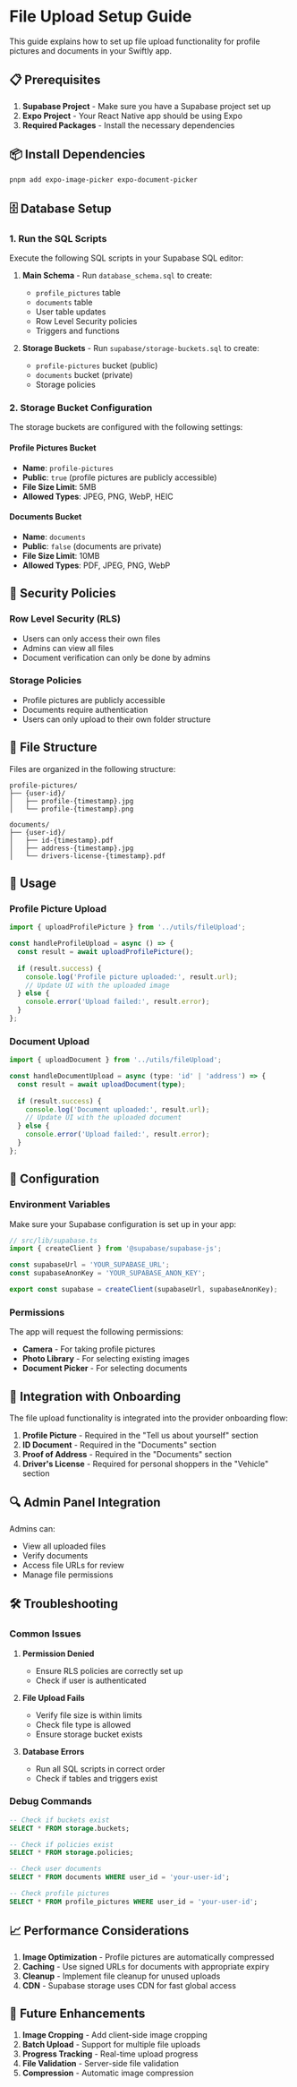 # File Upload Setup Guide

This guide explains how to set up file upload functionality for profile pictures and documents in your Swiftly app.

## 📋 Prerequisites

1. **Supabase Project** - Make sure you have a Supabase project set up
2. **Expo Project** - Your React Native app should be using Expo
3. **Required Packages** - Install the necessary dependencies

## 📦 Install Dependencies

```bash
pnpm add expo-image-picker expo-document-picker
```

## 🗄️ Database Setup

### 1. Run the SQL Scripts

Execute the following SQL scripts in your Supabase SQL editor:

1. **Main Schema** - Run `database_schema.sql` to create:
   - `profile_pictures` table
   - `documents` table
   - User table updates
   - Row Level Security policies
   - Triggers and functions

2. **Storage Buckets** - Run `supabase/storage-buckets.sql` to create:
   - `profile-pictures` bucket (public)
   - `documents` bucket (private)
   - Storage policies

### 2. Storage Bucket Configuration

The storage buckets are configured with the following settings:

#### Profile Pictures Bucket
- **Name**: `profile-pictures`
- **Public**: `true` (profile pictures are publicly accessible)
- **File Size Limit**: 5MB
- **Allowed Types**: JPEG, PNG, WebP, HEIC

#### Documents Bucket
- **Name**: `documents`
- **Public**: `false` (documents are private)
- **File Size Limit**: 10MB
- **Allowed Types**: PDF, JPEG, PNG, WebP

## 🔐 Security Policies

### Row Level Security (RLS)
- Users can only access their own files
- Admins can view all files
- Document verification can only be done by admins

### Storage Policies
- Profile pictures are publicly accessible
- Documents require authentication
- Users can only upload to their own folder structure

## 📁 File Structure

Files are organized in the following structure:

```
profile-pictures/
├── {user-id}/
│   ├── profile-{timestamp}.jpg
│   └── profile-{timestamp}.png

documents/
├── {user-id}/
│   ├── id-{timestamp}.pdf
│   ├── address-{timestamp}.jpg
│   └── drivers-license-{timestamp}.pdf
```

## 🚀 Usage

### Profile Picture Upload

```typescript
import { uploadProfilePicture } from '../utils/fileUpload';

const handleProfileUpload = async () => {
  const result = await uploadProfilePicture();
  
  if (result.success) {
    console.log('Profile picture uploaded:', result.url);
    // Update UI with the uploaded image
  } else {
    console.error('Upload failed:', result.error);
  }
};
```

### Document Upload

```typescript
import { uploadDocument } from '../utils/fileUpload';

const handleDocumentUpload = async (type: 'id' | 'address') => {
  const result = await uploadDocument(type);
  
  if (result.success) {
    console.log('Document uploaded:', result.url);
    // Update UI with the uploaded document
  } else {
    console.error('Upload failed:', result.error);
  }
};
```

## 🔧 Configuration

### Environment Variables

Make sure your Supabase configuration is set up in your app:

```typescript
// src/lib/supabase.ts
import { createClient } from '@supabase/supabase-js';

const supabaseUrl = 'YOUR_SUPABASE_URL';
const supabaseAnonKey = 'YOUR_SUPABASE_ANON_KEY';

export const supabase = createClient(supabaseUrl, supabaseAnonKey);
```

### Permissions

The app will request the following permissions:
- **Camera** - For taking profile pictures
- **Photo Library** - For selecting existing images
- **Document Picker** - For selecting documents

## 📱 Integration with Onboarding

The file upload functionality is integrated into the provider onboarding flow:

1. **Profile Picture** - Required in the "Tell us about yourself" section
2. **ID Document** - Required in the "Documents" section
3. **Proof of Address** - Required in the "Documents" section
4. **Driver's License** - Required for personal shoppers in the "Vehicle" section

## 🔍 Admin Panel Integration

Admins can:
- View all uploaded files
- Verify documents
- Access file URLs for review
- Manage file permissions

## 🛠️ Troubleshooting

### Common Issues

1. **Permission Denied**
   - Ensure RLS policies are correctly set up
   - Check if user is authenticated

2. **File Upload Fails**
   - Verify file size is within limits
   - Check file type is allowed
   - Ensure storage bucket exists

3. **Database Errors**
   - Run all SQL scripts in correct order
   - Check if tables and triggers exist

### Debug Commands

```sql
-- Check if buckets exist
SELECT * FROM storage.buckets;

-- Check if policies exist
SELECT * FROM storage.policies;

-- Check user documents
SELECT * FROM documents WHERE user_id = 'your-user-id';

-- Check profile pictures
SELECT * FROM profile_pictures WHERE user_id = 'your-user-id';
```

## 📈 Performance Considerations

1. **Image Optimization** - Profile pictures are automatically compressed
2. **Caching** - Use signed URLs for documents with appropriate expiry
3. **Cleanup** - Implement file cleanup for unused uploads
4. **CDN** - Supabase storage uses CDN for fast global access

## 🔄 Future Enhancements

1. **Image Cropping** - Add client-side image cropping
2. **Batch Upload** - Support for multiple file uploads
3. **Progress Tracking** - Real-time upload progress
4. **File Validation** - Server-side file validation
5. **Compression** - Automatic image compression



